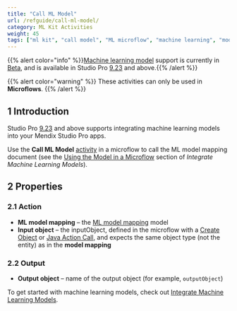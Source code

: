 ```yaml
---
title: "Call ML Model"
url: /refguide/call-ml-model/
category: ML Kit Activities
weight: 45
tags: ["ml kit", "call model", "ML microflow", "machine learning", "models"]
---
```


{{% alert color="info" %}}[Machine learning model](/refguide/machine-learning-kit/) support is currently in [Beta](/releasenotes/beta-features/), and is available in Studio Pro [9.23](/releasenotes/studio-pro/9.23/) and above.{{% /alert %}}

{{% alert color="warning" %}}
These activities can only be used in **Microflows**.
{{% /alert %}}

## 1 Introduction

Studio Pro [9.23](/releasenotes/studio-pro/9.23/) and above supports integrating machine learning models into your Mendix Studio Pro apps.

Use the **Call ML Model** [activity](/refguide/activities/) in a microflow to call the ML model mapping document (see the [Using the Model in a Microflow](/refguide/machine-learning-kit/#use-model-microflow) section of *Integrate Machine Learning Models*).

## 2 Properties

### 2.1 Action

* **ML model mapping** – the [ML model mapping](/refguide/ml-model-mapping/) model
* **Input object** – the inputObject, defined in the microflow with a [Create Object](/refguide/create-object/) or [Java Action Call](/refguide/java-action-call/), and expects the same object type (not the entity) as in the **model mapping**

### 2.2 Output

* **Output object** – name of the output object (for example, `outputObject`)

To get started with machine learning models, check out [Integrate Machine Learning Models](/refguide/machine-learning-kit/).